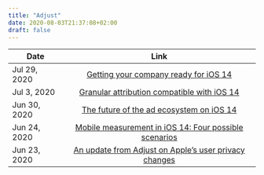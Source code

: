 ```yaml
---
title: "Adjust"
date: 2020-08-03T21:37:08+02:00
draft: false
---
```


| Date| Link |
|-------------|:-:|
| Jul 29, 2020 | [Getting your company ready for iOS 14](https://www.adjust.com/blog/getting-your-company-ready-for-ios-14/) |
| Jul 3, 2020 | [Granular attribution compatible with iOS 14](https://www.adjust.com/blog/the-attribution-hash/)|
| Jun 30, 2020  | [The future of the ad ecosystem on iOS 14](https://www.adjust.com/blog/the-future-of-the-ad-ecosystem-on-ios-14/) |
| Jun 24, 2020 |[Mobile measurement in iOS 14: Four possible scenarios](https://www.adjust.com/blog/mobile-measurement-in-ios-14-four-possible-scenarios/)|
| Jun 23, 2020 | [An update from Adjust on Apple’s user privacy changes](https://www.adjust.com/blog/apple-user-privacy-changes/) |
